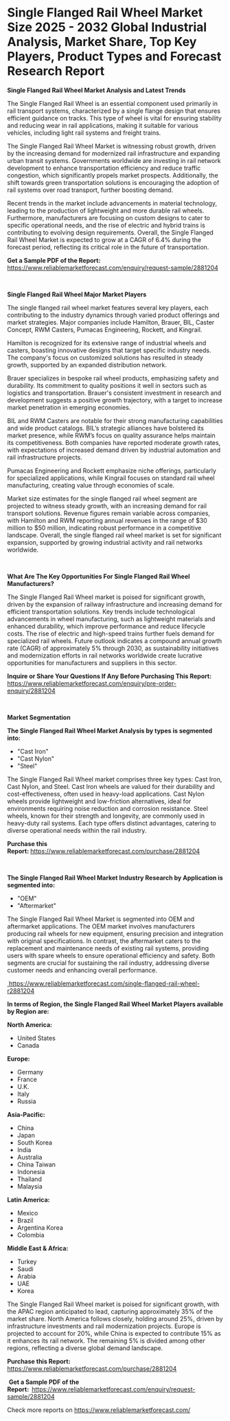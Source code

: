 <p><h1>Single Flanged Rail Wheel Market Size 2025 - 2032 Global Industrial Analysis, Market Share, Top Key Players, Product Types and Forecast Research Report</h1></p><p><strong>Single Flanged Rail Wheel Market Analysis and Latest Trends</strong></p>
<p><p>The Single Flanged Rail Wheel is an essential component used primarily in rail transport systems, characterized by a single flange design that ensures efficient guidance on tracks. This type of wheel is vital for ensuring stability and reducing wear in rail applications, making it suitable for various vehicles, including light rail systems and freight trains.</p><p>The Single Flanged Rail Wheel Market is witnessing robust growth, driven by the increasing demand for modernized rail infrastructure and expanding urban transit systems. Governments worldwide are investing in rail network development to enhance transportation efficiency and reduce traffic congestion, which significantly propels market prospects. Additionally, the shift towards green transportation solutions is encouraging the adoption of rail systems over road transport, further boosting demand.</p><p>Recent trends in the market include advancements in material technology, leading to the production of lightweight and more durable rail wheels. Furthermore, manufacturers are focusing on custom designs to cater to specific operational needs, and the rise of electric and hybrid trains is contributing to evolving design requirements. Overall, the Single Flanged Rail Wheel Market is expected to grow at a CAGR of 6.4% during the forecast period, reflecting its critical role in the future of transportation.</p></p>
<p><strong>Get a Sample PDF of the Report:&nbsp;</strong> <a href="https://www.reliablemarketforecast.com/enquiry/request-sample/2881204?utm_campaign=3216&utm_medium=2&utm_source=Github&utm_content=ia&utm_term=12032025&utm_id=single-flanged-rail-wheel">https://www.reliablemarketforecast.com/enquiry/request-sample/2881204</a></p>
<p>&nbsp;</p>
<p><strong>Single Flanged Rail Wheel Major Market Players</strong></p>
<p><p>The single flanged rail wheel market features several key players, each contributing to the industry dynamics through varied product offerings and market strategies. Major companies include Hamilton, Brauer, BIL, Caster Concept, RWM Casters, Pumacas Engineering, Rockett, and Kingrail.</p><p>Hamilton is recognized for its extensive range of industrial wheels and casters, boasting innovative designs that target specific industry needs. The company's focus on customized solutions has resulted in steady growth, supported by an expanded distribution network. </p><p>Brauer specializes in bespoke rail wheel products, emphasizing safety and durability. Its commitment to quality positions it well in sectors such as logistics and transportation. Brauer's consistent investment in research and development suggests a positive growth trajectory, with a target to increase market penetration in emerging economies.</p><p>BIL and RWM Casters are notable for their strong manufacturing capabilities and wide product catalogs. BIL’s strategic alliances have bolstered its market presence, while RWM’s focus on quality assurance helps maintain its competitiveness. Both companies have reported moderate growth rates, with expectations of increased demand driven by industrial automation and rail infrastructure projects.</p><p>Pumacas Engineering and Rockett emphasize niche offerings, particularly for specialized applications, while Kingrail focuses on standard rail wheel manufacturing, creating value through economies of scale. </p><p>Market size estimates for the single flanged rail wheel segment are projected to witness steady growth, with an increasing demand for rail transport solutions. Revenue figures remain variable across companies, with Hamilton and RWM reporting annual revenues in the range of $30 million to $50 million, indicating robust performance in a competitive landscape. Overall, the single flanged rail wheel market is set for significant expansion, supported by growing industrial activity and rail networks worldwide.</p></p>
<p>&nbsp;</p>
<p><strong>What Are The Key Opportunities For Single Flanged Rail Wheel Manufacturers?</strong></p>
<p><p>The Single Flanged Rail Wheel market is poised for significant growth, driven by the expansion of railway infrastructure and increasing demand for efficient transportation solutions. Key trends include technological advancements in wheel manufacturing, such as lightweight materials and enhanced durability, which improve performance and reduce lifecycle costs. The rise of electric and high-speed trains further fuels demand for specialized rail wheels. Future outlook indicates a compound annual growth rate (CAGR) of approximately 5% through 2030, as sustainability initiatives and modernization efforts in rail networks worldwide create lucrative opportunities for manufacturers and suppliers in this sector.</p></p>
<p><strong>Inquire or Share Your Questions If Any Before Purchasing This Report:</strong> <a href="https://www.reliablemarketforecast.com/enquiry/pre-order-enquiry/2881204?utm_campaign=3216&utm_medium=2&utm_source=Github&utm_content=ia&utm_term=12032025&utm_id=single-flanged-rail-wheel">https://www.reliablemarketforecast.com/enquiry/pre-order-enquiry/2881204</a></p>
<p>&nbsp;</p>
<p><strong>Market Segmentation</strong></p>
<p><strong>The Single Flanged Rail Wheel Market Analysis by types is segmented into:</strong></p>
<p><ul><li>"Cast Iron"</li><li>"Cast Nylon"</li><li>"Steel"</li></ul></p>
<p><p>The Single Flanged Rail Wheel market comprises three key types: Cast Iron, Cast Nylon, and Steel. Cast Iron wheels are valued for their durability and cost-effectiveness, often used in heavy-load applications. Cast Nylon wheels provide lightweight and low-friction alternatives, ideal for environments requiring noise reduction and corrosion resistance. Steel wheels, known for their strength and longevity, are commonly used in heavy-duty rail systems. Each type offers distinct advantages, catering to diverse operational needs within the rail industry.</p></p>
<p><strong>Purchase this Report:&nbsp;</strong><a href="https://www.reliablemarketforecast.com/purchase/2881204?utm_campaign=3216&utm_medium=2&utm_source=Github&utm_content=ia&utm_term=12032025&utm_id=single-flanged-rail-wheel">https://www.reliablemarketforecast.com/purchase/2881204</a></p>
<p>&nbsp;</p>
<p><strong>The Single Flanged Rail Wheel Market Industry Research by Application is segmented into:</strong></p>
<p><ul><li>"OEM"</li><li>"Aftermarket"</li></ul></p>
<p><p>The Single Flanged Rail Wheel Market is segmented into OEM and aftermarket applications. The OEM market involves manufacturers producing rail wheels for new equipment, ensuring precision and integration with original specifications. In contrast, the aftermarket caters to the replacement and maintenance needs of existing rail systems, providing users with spare wheels to ensure operational efficiency and safety. Both segments are crucial for sustaining the rail industry, addressing diverse customer needs and enhancing overall performance.</p></p>
<p><a href="https://www.reliablemarketforecast.com/single-flanged-rail-wheel-r2881204?utm_campaign=3216&utm_medium=2&utm_source=Github&utm_content=ia&utm_term=12032025&utm_id=single-flanged-rail-wheel">&nbsp;https://www.reliablemarketforecast.com/single-flanged-rail-wheel-r2881204</a></p>
<p><strong>In terms of Region, the Single Flanged Rail Wheel Market Players available by Region are:</strong></p>
<p>
    <p> <strong> North America: </strong>
        <ul>
            <li>United States</li>
            <li>Canada</li>
        </ul>
        </p> 
    <p> <strong> Europe: </strong>
        <ul>
            <li>Germany</li>
            <li>France</li>
            <li>U.K.</li>
            <li>Italy</li>
            <li>Russia</li>
        </ul>
        </p> 
    <p> <strong> Asia-Pacific: </strong>
        <ul>
            <li>China</li>
            <li>Japan</li>
            <li>South Korea</li>
            <li>India</li>
            <li>Australia</li>
            <li>China Taiwan</li>
            <li>Indonesia</li>
            <li>Thailand</li>
            <li>Malaysia</li>
        </ul>
        </p> 
    <p> <strong> Latin America: </strong>
        <ul>
            <li>Mexico</li>
            <li>Brazil</li>
            <li>Argentina Korea</li>
            <li>Colombia</li>
        </ul>
        </p> 
    <p> <strong> Middle East & Africa: </strong>
        <ul>
            <li>Turkey</li>
            <li>Saudi</li>
            <li>Arabia</li>
            <li>UAE</li>
            <li>Korea</li>
        </ul>
    </p>
    </p>
<p><p>The Single Flanged Rail Wheel market is poised for significant growth, with the APAC region anticipated to lead, capturing approximately 35% of the market share. North America follows closely, holding around 25%, driven by infrastructure investments and rail modernization projects. Europe is projected to account for 20%, while China is expected to contribute 15% as it enhances its rail network. The remaining 5% is divided among other regions, reflecting a diverse global demand landscape.</p></p>
<p><strong>Purchase this Report: </strong><a href="https://www.reliablemarketforecast.com/purchase/2881204?utm_campaign=3216&utm_medium=2&utm_source=Github&utm_content=ia&utm_term=12032025&utm_id=single-flanged-rail-wheel">https://www.reliablemarketforecast.com/purchase/2881204</a></p>
<p>&nbsp;<strong>Get a Sample PDF of the Report:&nbsp;&nbsp;</strong><a href="https://www.reliablemarketforecast.com/enquiry/request-sample/2881204?utm_campaign=3216&utm_medium=2&utm_source=Github&utm_content=ia&utm_term=12032025&utm_id=single-flanged-rail-wheel">https://www.reliablemarketforecast.com/enquiry/request-sample/2881204</a></p>
<p><strong></strong></p>
<p>Check more reports on <a href="https://www.reliablemarketforecast.com/?utm_campaign=3216&utm_medium=2&utm_source=Github&utm_content=ia&utm_term=12032025&utm_id=single-flanged-rail-wheel">https://www.reliablemarketforecast.com/</a></p>